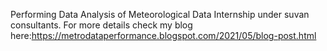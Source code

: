 Performing Data Analysis of Meteorological Data
Internship under suvan consultants.
For more details check my blog here:https://metrodataperformance.blogspot.com/2021/05/blog-post.html

